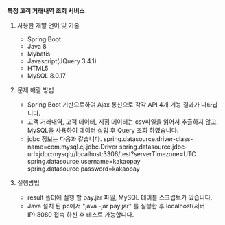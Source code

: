 **특정 고객 거래내역 조회 서비스**

1. 사용한 개발 언어 및 기술
    - Spring Boot
    - Java 8
    - Mybatis
    - Javascript(JQuery 3.4.1)
    - HTML5
    - MySQL 8.0.17
    
2. 문제 해결 방법
    - Spring Boot 기반으로하여 Ajax 통신으로 각각 API 4개 기능 결과가 나타납니다.
    - 고객 거래내역, 고객 데이터, 지점 데이터는 csv파일을 읽어서 추출하지 않고, MySQL을 사용하여 데이터 삽입 후 Query 조회 하였습니다.
    - jdbc 정보는 다음과 같습니다.
        spring.datasource.driver-class-name=com.mysql.cj.jdbc.Driver
        spring.datasource.jdbc-url=jdbc:mysql://localhost:3306/test?serverTimezone=UTC
        spring.datasource.username=kakaopay
        spring.datasource.password=kakaopay

3. 실행방법
    - result 폴더에 실행 할 pay.jar 파일, MySQL 테이블 스크립트가 있습니다.
    - Java 설치 된 pc에서 "java -jar pay.jar" 를 실행한 후 localhost(서버 IP):8080 접속 하신 후 테스트 가능합니다.